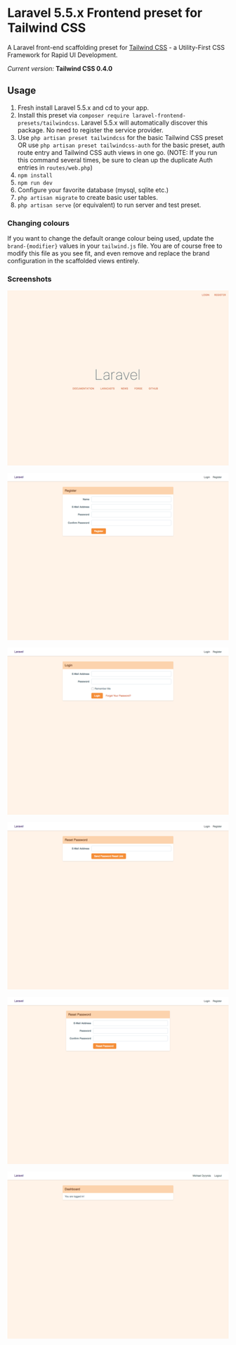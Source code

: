 # Laravel 5.5.x Frontend preset for Tailwind CSS

A Laravel front-end scaffolding preset for [Tailwind CSS](https://tailwindcss.com) - a Utility-First CSS Framework for Rapid UI Development.

*Current version:* **Tailwind CSS 0.4.0**

## Usage

1. Fresh install Laravel 5.5.x and cd to your app.
2. Install this preset via `composer require laravel-frontend-presets/tailwindcss`. Laravel 5.5.x will automatically discover this package. No need to register the service provider.
3. Use `php artisan preset tailwindcss` for the basic Tailwind CSS preset OR use `php artisan preset tailwindcss-auth` for the basic preset, auth route entry and Tailwind CSS auth views in one go. (NOTE: If you run this command several times, be sure to clean up the duplicate Auth entries in `routes/web.php`)
4. `npm install`
5. `npm run dev`
6. Configure your favorite database (mysql, sqlite etc.)
7. `php artisan migrate` to create basic user tables.
8. `php artisan serve` (or equivalent) to run server and test preset.

### Changing colours

If you want to change the default orange colour being used, update the `brand-{modifier}` values in your `tailwind.js` file. You are of course free to modify this file as you see fit, and even remove and replace the brand configuration in the scaffolded views entirely.

### Screenshots

![Welcome](/screenshots/welcome.png)

![Register](/screenshots/register.png)

![Login](/screenshots/login.png)

![Send Password Reset](/screenshots/send-password-reset.png)

![Reset Password](/screenshots/reset-password.png)

![Dashboard](/screenshots/dashboard.png)
